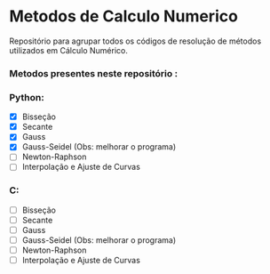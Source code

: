 # Metodos de Calculo Numerico
Repositório para agrupar todos os códigos de resolução de métodos utilizados em Cálculo Numérico.

### Metodos presentes neste repositório :

### Python:

 - [x] Bisseção 
 - [x] Secante
 - [x] Gauss
 - [x] Gauss-Seidel (Obs: melhorar o programa)
 - [ ] Newton-Raphson
 - [ ] Interpolação e Ajuste de Curvas

### C:

 - [ ] Bisseção 
 - [ ] Secante
 - [ ] Gauss
 - [ ] Gauss-Seidel (Obs: melhorar o programa)
 - [ ] Newton-Raphson
 - [ ] Interpolação e Ajuste de Curvas
